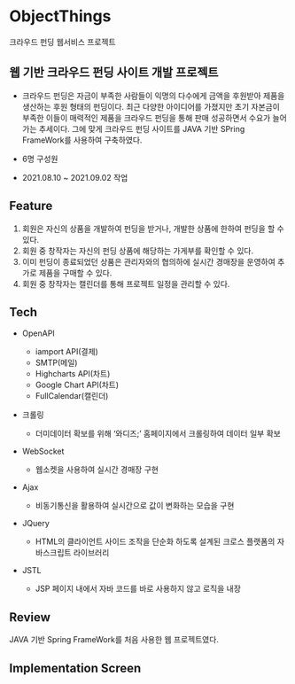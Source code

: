 # ObjectThings
크라우드 펀딩 웹서비스 프로젝트

## 웹 기반 크라우드 펀딩 사이트 개발 프로젝트
- 크라우드 펀딩은 자금이 부족한 사람들이 익명의 다수에게 금액을 후원받아 제품을 생산하는 후원 형태의 펀딩이다. 최근 다양한 아이디어를 가졌지만 초기 자본금이 부족한 이들이 매력적인 제품을 크라우드 펀딩을 통해 판매 성공하면서 수요가 늘어가는 추세이다. 그에 맞게 크라우드 펀딩 사이트를 JAVA 기반 SPring FrameWork를 사용하여 구축하였다.

- 6명 구성원

- 2021.08.10 ~ 2021.09.02 작업

## Feature
1. 회원은 자신의 상품을 개발하여 펀딩을 받거나, 개발한 상품에 한하여 펀딩을 할 수 있다.
2. 회원 중 창작자는 자신의 펀딩 상품에 해당하는 가게부를 확인할 수 있다.
3. 이미 펀딩이 종료되었던 상품은 관리자와의 협의하에 실시간 경매장을 운영하여 추가로 제품을 구매할 수 있다.
4. 회원 중 창작자는 캘린더를 통해 프로젝트 일정을 관리할 수 있다.

## Tech
- OpenAPI
  - iamport API(결제)
  - SMTP(메일)
  - Highcharts API(차트)
  - Google Chart API(차트)
  - FullCalendar(캘린더)

- 크롤링
  - 더미데이터 확보를 위해 ‘와디즈;’ 홈페이지에서 크롤링하여 데이터 일부 확보

- WebSocket
  - 웹소켓을 사용하여 실시간 경매장 구현

- Ajax
  - 비동기통신을 활용하여 실시간으로 값이 변화하는 모습을 구현

- JQuery
  - HTML의 클라이언트 사이드 조작을 단순화 하도록 설계된 크로스 플랫폼의 자바스크립트 라이브러리

- JSTL
  - JSP 페이지 내에서 자바 코드를 바로 사용하지 않고 로직을 내장

## Review
JAVA 기반 Spring FrameWork를 처음 사용한 웹 프로젝트였다.

## Implementation Screen
